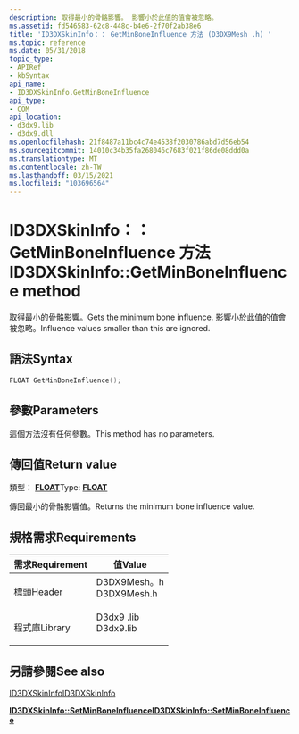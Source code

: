 ```yaml
---
description: 取得最小的骨骼影響。 影響小於此值的值會被忽略。
ms.assetid: fd546583-62c8-448c-b4e6-2f70f2ab38e6
title: 'ID3DXSkinInfo：： GetMinBoneInfluence 方法 (D3DX9Mesh .h) '
ms.topic: reference
ms.date: 05/31/2018
topic_type:
- APIRef
- kbSyntax
api_name:
- ID3DXSkinInfo.GetMinBoneInfluence
api_type:
- COM
api_location:
- d3dx9.lib
- d3dx9.dll
ms.openlocfilehash: 21f8487a11bc4c74e4538f2030786abd7d56eb54
ms.sourcegitcommit: 14010c34b35fa268046c7683f021f86de08ddd0a
ms.translationtype: MT
ms.contentlocale: zh-TW
ms.lasthandoff: 03/15/2021
ms.locfileid: "103696564"
---
```

# <a name="id3dxskininfogetminboneinfluence-method"></a><span data-ttu-id="fa2ea-104">ID3DXSkinInfo：： GetMinBoneInfluence 方法</span><span class="sxs-lookup"><span data-stu-id="fa2ea-104">ID3DXSkinInfo::GetMinBoneInfluence method</span></span>

<span data-ttu-id="fa2ea-105">取得最小的骨骼影響。</span><span class="sxs-lookup"><span data-stu-id="fa2ea-105">Gets the minimum bone influence.</span></span> <span data-ttu-id="fa2ea-106">影響小於此值的值會被忽略。</span><span class="sxs-lookup"><span data-stu-id="fa2ea-106">Influence values smaller than this are ignored.</span></span>

## <a name="syntax"></a><span data-ttu-id="fa2ea-107">語法</span><span class="sxs-lookup"><span data-stu-id="fa2ea-107">Syntax</span></span>


```C++
FLOAT GetMinBoneInfluence();
```



## <a name="parameters"></a><span data-ttu-id="fa2ea-108">參數</span><span class="sxs-lookup"><span data-stu-id="fa2ea-108">Parameters</span></span>

<span data-ttu-id="fa2ea-109">這個方法沒有任何參數。</span><span class="sxs-lookup"><span data-stu-id="fa2ea-109">This method has no parameters.</span></span>

## <a name="return-value"></a><span data-ttu-id="fa2ea-110">傳回值</span><span class="sxs-lookup"><span data-stu-id="fa2ea-110">Return value</span></span>

<span data-ttu-id="fa2ea-111">類型： **[ **FLOAT**](../winprog/windows-data-types.md)**</span><span class="sxs-lookup"><span data-stu-id="fa2ea-111">Type: **[**FLOAT**](../winprog/windows-data-types.md)**</span></span>

<span data-ttu-id="fa2ea-112">傳回最小的骨骼影響值。</span><span class="sxs-lookup"><span data-stu-id="fa2ea-112">Returns the minimum bone influence value.</span></span>

## <a name="requirements"></a><span data-ttu-id="fa2ea-113">規格需求</span><span class="sxs-lookup"><span data-stu-id="fa2ea-113">Requirements</span></span>



| <span data-ttu-id="fa2ea-114">需求</span><span class="sxs-lookup"><span data-stu-id="fa2ea-114">Requirement</span></span> | <span data-ttu-id="fa2ea-115">值</span><span class="sxs-lookup"><span data-stu-id="fa2ea-115">Value</span></span> |
|--------------------|----------------------------------------------------------------------------------------|
| <span data-ttu-id="fa2ea-116">標頭</span><span class="sxs-lookup"><span data-stu-id="fa2ea-116">Header</span></span><br/>  | <dl> <span data-ttu-id="fa2ea-117"><dt>D3DX9Mesh。h</dt></span><span class="sxs-lookup"><span data-stu-id="fa2ea-117"><dt>D3DX9Mesh.h</dt></span></span> </dl> |
| <span data-ttu-id="fa2ea-118">程式庫</span><span class="sxs-lookup"><span data-stu-id="fa2ea-118">Library</span></span><br/> | <dl> <span data-ttu-id="fa2ea-119"><dt>D3dx9 .lib</dt></span><span class="sxs-lookup"><span data-stu-id="fa2ea-119"><dt>D3dx9.lib</dt></span></span> </dl>   |



## <a name="see-also"></a><span data-ttu-id="fa2ea-120">另請參閱</span><span class="sxs-lookup"><span data-stu-id="fa2ea-120">See also</span></span>

<dl> <dt>

[<span data-ttu-id="fa2ea-121">ID3DXSkinInfo</span><span class="sxs-lookup"><span data-stu-id="fa2ea-121">ID3DXSkinInfo</span></span>](id3dxskininfo.md)
</dt> <dt>

[<span data-ttu-id="fa2ea-122">**ID3DXSkinInfo::SetMinBoneInfluence**</span><span class="sxs-lookup"><span data-stu-id="fa2ea-122">**ID3DXSkinInfo::SetMinBoneInfluence**</span></span>](id3dxskininfo--setminboneinfluence.md)
</dt> </dl>

 

 
